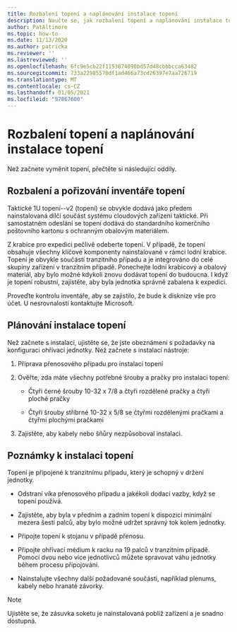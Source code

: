 ```yaml
---
title: Rozbalení topení a naplánování instalace topení
description: Naučte se, jak rozbalení topení a naplánování instalace topení
author: PatAltimore
ms.topic: how-to
ms.date: 11/13/2020
ms.author: patricka
ms.reviewer: ''
ms.lastreviewed: ''
ms.openlocfilehash: 6fc9e5cb22f1153874090bd57d48cbbbcca63482
ms.sourcegitcommit: 733a22985570df1ad466a73cd26397e7aa726719
ms.translationtype: MT
ms.contentlocale: cs-CZ
ms.lasthandoff: 01/05/2021
ms.locfileid: "97867600"
---
```

# <a name="unpack-the-heater-and-plan-the-heater-installation"></a>Rozbalení topení a naplánování instalace topení

Než začnete vyměnit topení, přečtěte si následující oddíly.

## <a name="unpacking-and-taking-inventory-of-the-heater"></a>Rozbalení a pořizování inventáře topení

Taktické 1U topení--v2 (topení) se obvykle dodává jako předem nainstalovaná dílčí součást systému cloudových zařízení taktické.
Při samostatném odeslání se topení dodává do standardního komerčního poštovního kartonu s ochranným obalovým materiálem.

Z krabice pro expedici pečlivě odeberte topení. V případě, že topení obsahuje všechny klíčové komponenty nainstalované v rámci lodní krabice. Topení je obvykle součástí tranzitního případu a je integrováno do celé skupiny zařízení v tranzitním případě. Ponechejte lodní krabicový a obalový materiál, aby bylo možné kdykoli znovu dodávat topení do budoucna. I když je topení robustní, zajistěte, aby byla jednotka správně zabalena k expedici.

Proveďte kontrolu inventáře, aby se zajistilo, že bude k disknize vše pro účet. U nesrovnalostí kontaktujte Microsoft.

## <a name="heater-installation-planning"></a>Plánování instalace topení

Než začnete s instalací, ujistěte se, že jste obeznámeni s požadavky na konfiguraci ohřívací jednotky. Než začnete s instalací nástroje:

1.  Příprava přenosového případu pro instalaci topení

2.  Ověřte, zda máte všechny potřebné šrouby a pračky pro instalaci topení:

    -   Čtyři černé šrouby 10-32 x 7/8 a čtyři rozdělené pračky a čtyři ploché pračky

    -   Čtyři šrouby stříbrné 10-32 x 5/8 se čtyřmi rozdělenými pračkami a čtyřmi plochými pračkami

3.  Zajistěte, aby kabely nebo šňůry nezpůsoboval instalaci.

## <a name="heater-installation-notes"></a>Poznámky k instalaci topení

Topení je připojené k tranzitnímu případu, který je schopný v držení jednotky.

-   Odstraní víka přenosového případu a jakékoli dodací vazby, když se topení používá.

-   Zajistěte, aby byla v předním a zadním topení k dispozici minimální mezera šesti palců, aby bylo možné udržet správný tok kolem jednotky.

-   Připojte topení k stojanu v případě přenosu.

-   Připojte ohřívací médium k racku na 19 palců v tranzitním případě. Pomocí dvou nebo více jednotlivců můžete spravovat váhu jednotky během procesu připojování.

-   Nainstalujte všechny další požadované součásti, například plenums, kabely nebo hranaté závorky.

> [!NOTE]
> Ujistěte se, že zásuvka soketu je nainstalovaná poblíž zařízení a je snadno dostupná.

